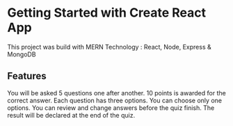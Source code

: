 # Getting Started with Create React App

This project was build with MERN Technology : React, Node, Express & MongoDB

## Features

You will be asked 5 questions one after another.
10 points is awarded for the correct answer.
Each question has three options. You can choose only one options.
You can review and change answers before the quiz finish.
The result will be declared at the end of the quiz.
